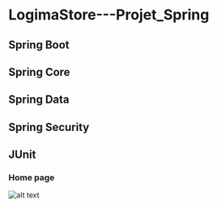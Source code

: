 # LogimaStore---Projet_Spring
## Spring Boot
## Spring Core
## Spring Data
## Spring Security 
## JUnit
### Home page
![alt text](https://user-images.githubusercontent.com/51321011/71171240-95474400-225d-11ea-87d3-8565796560b1.jpg)

